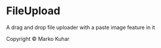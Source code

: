 FileUpload
==========

A drag and drop file uploader with a paste image feature in it

Copyright © Marko Kuhar
